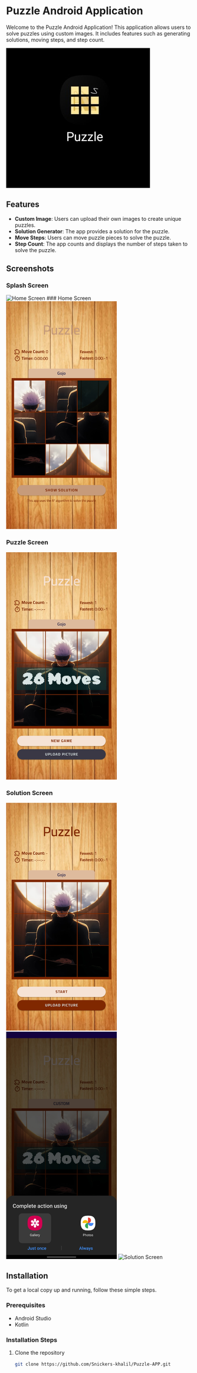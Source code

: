 # Puzzle Android Application

Welcome to the Puzzle Android Application! This application allows users to solve puzzles using custom images. It includes features such as generating solutions, moving steps, and step count.

![Puzzle App](images/copy.jpg)

[//]: # (<img src="images/copy.jpg" alt="Puzzle App" width="600"/>)


## Features

- **Custom Image**: Users can upload their own images to create unique puzzles.
- **Solution Generator**: The app provides a solution for the puzzle.
- **Move Steps**: Users can move puzzle pieces to solve the puzzle.
- **Step Count**: The app counts and displays the number of steps taken to solve the puzzle.

## Screenshots

### Splash Screen
<img src="images/home_screen.png" alt="Home Screen" width="300"/>
### Home Screen
<img src="images/Screenshot_20240621-150953_Puzzle.jpg" alt="Home Screen" width="300"/>

### Puzzle Screen
<img src="images/Screenshot_20240621-151004_Puzzle.jpg" alt="Puzzle Screen" width="300"/>

### Solution Screen
<img src="images/Screenshot_20240621-150946_Puzzle.jpg" alt="Solution Screen" width="300"/>
<img src="images/Screenshot_20240621-151008_Android%20System.jpg" alt="Solution Screen" width="300"/>
<img src="images/Screenshot_20240621-151012_Puzzle.png" alt="Solution Screen" width="300"/>




## Installation

To get a local copy up and running, follow these simple steps.

### Prerequisites

- Android Studio
- Kotlin

### Installation Steps

1. Clone the repository
   ```sh
   git clone https://github.com/Snickers-khalil/Puzzle-APP.git

